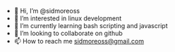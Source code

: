 - 👋 Hi, I’m @sidmoreoss
- 👀 I’m interested in linux development
- 🌱 I’m currently learning bash scripting and javascript
- 💞️ I’m looking to collaborate on github
- 📫 How to reach me sidmoreoss@gmail.com

<!---
sidmoreoss/sidmoreoss is a ✨ special ✨ repository because its `README.md` (this file) appears on your GitHub profile.
You can click the Preview link to take a look at your changes.
--->

